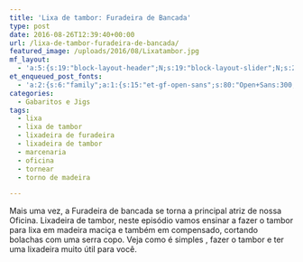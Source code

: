 ```yaml
---
title: 'Lixa de tambor: Furadeira de Bancada'
type: post
date: 2016-08-26T12:39:40+00:00
url: /lixa-de-tambor-furadeira-de-bancada/
featured_image: /uploads/2016/08/Lixatambor.jpg
mf_layout:
  - 'a:5:{s:19:"block-layout-header";N;s:19:"block-layout-slider";N;s:22:"block-layout-structure";s:10:"full-width";s:25:"block-layout-left_sidebar";s:18:"users-page-sidebar";s:26:"block-layout-right_sidebar";s:18:"users-page-sidebar";}'
et_enqueued_post_fonts:
  - 'a:2:{s:6:"family";a:1:{s:15:"et-gf-open-sans";s:80:"Open+Sans:300,300italic,regular,italic,600,600italic,700,700italic,800,800italic";}s:6:"subset";a:2:{i:0;s:5:"latin";i:1;s:9:"latin-ext";}}'
categories:
  - Gabaritos e Jigs
tags:
  - lixa
  - lixa de tambor
  - lixadeira de furadeira
  - lixadeira de tambor
  - marcenaria
  - oficina
  - tornear
  - torno de madeira

---
```

Mais uma vez, a Furadeira de bancada se torna a principal atriz de nossa Oficina. Lixadeira de tambor, neste episódio vamos ensinar a fazer o tambor para lixa em madeira maciça e também em compensado, cortando bolachas com uma serra copo. Veja como é simples , fazer o tambor e ter uma lixadeira muito útil para você.